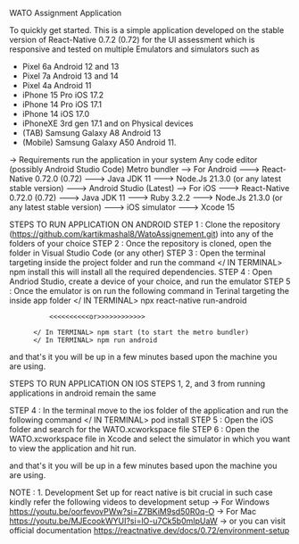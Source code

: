 WATO Assignment Application

To quickly get started. This is a simple application developed on the stable version of 
React-Native 0.7.2 (0.72) for the UI assessment which is responsive and tested on 
multiple Emulators and simulators such as
   - Pixel 6a Android 12 and 13
   - Pixel 7a Android 13 and 14
   - Pixel 4a Android 11
   - iPhone 15 Pro iOS 17.2
   - iPhone 14 Pro iOS 17.1
   - iPhone 14 iOS 17.0
   - iPhoneXE 3rd gen 17.1
and on Physical devices 
   - (TAB) Samsung Galaxy A8 Android 13
   - (Mobile) Samsung Galaxy A50 Android 11.


-> Requirements run the application in your system
   Any code editor (possibly Android Studio Code)
   Metro bundler
   --> For Android
      ---> React-Native 0.72.0 (0.72)
      ---> Java JDK 11
      ---> Node.Js 21.3.0 (or any latest stable version)
      ---> Android Studio (Latest)
  --> For iOS
      ---> React-Native 0.72.0 (0.72)
      ---> Java JDK 11
      ---> Ruby 3.2.2
      ---> Node.Js 21.3.0 (or any latest stable version)
      ---> iOS simulator
      ---> Xcode 15

STEPS TO RUN APPLICATION ON ANDROID
STEP 1 : Clone the repository (https://github.com/kartikmashal8/WatoAssignement.git) 
         into any of the folders of your choice
STEP 2 : Once the repository is cloned, open the folder in Visual Studio Code (or any other) 
STEP 3 : Open the terminal targeting inside the project folder and run the command 
         </ IN TERMINAL> npm install
         this will install all the required dependencies.
STEP 4 : Open Andriod Studio, create a device of your choice, and run the emulator
STEP 5 : Once the emulator is on run the following command in Terinal targeting the inside app folder
          </ IN TERMINAL> npx react-native run-android

              <<<<<<<<<<or>>>>>>>>>>>>

          </ In TERMINAL> npm start (to start the metro bundler)
          </ In TERMINAL> npm run android

and that's it you will be up in a few minutes based upon the machine you are using.

STEPS TO RUN APPLICATION ON IOS
STEPS 1, 2, and 3 from running applications in android remain the same

STEP 4 : In the terminal move to the ios folder of the application and run the following command
        </ IN TERMINAL> pod install
STEP 5 : Open the iOS folder and search for the WATO.xcworkspace file 
STEP 6 : Open the WATO.xcworkspace file in Xcode and select the simulator in which you want to view the application
          and hit run.

and that's it you will be up in a few minutes based upon the machine you are using.


NOTE : 1. Development Set up for react native is bit crucial in such case kindly refer the 
          following videos to development setup
          -> For Windows https://youtu.be/oorfevovPWw?si=Z7BKiM9sd50R0q-O
          -> For Mac https://youtu.be/MJEcookWYUI?si=lO-u7Ck5b0mIpUaW
          -> or you can visit official documentation https://reactnative.dev/docs/0.72/environment-setup 
